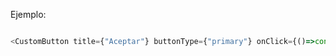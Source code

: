 Ejemplo:

```js

<CustomButton title={"Aceptar"} buttonType={"primary"} onClick={()=>console.log("Click!")}/>

```